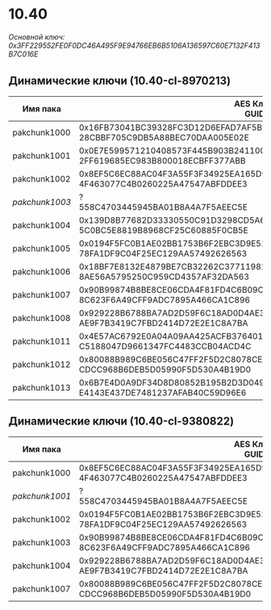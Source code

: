 # 10.40

###### Основной ключ: 0x3FF229552FE0F0DC46A495F9E94766EB6B5106A136597C60E7132F413B7C016E

## Динамические ключи (10.40-cl-8970213)

| Имя пака     | AES Ключ<br/>GUID                                                                                       |
|--------------|---------------------------------------------------------------------------------------------------------|
| pakchunk1000 | 0x16FB73041BC39328FC3D12D6EFAD7AF5B305BE0EB95688D8AD29A48D4022E017<br/>28CBBF705C9DB5A88BEC70DAA005E02E |
| pakchunk1001 | 0x0E7E599571210408573F445B903B24110C0E2B8454293C00225B3A72F54EAF48<br/>2FF619685EC983B800018ECBFF377ABB |
| pakchunk1002 | 0x8EF5C6EC88AC04F3A55F3F34925EA165D9FE8DBE9357406FAB559A7DA1E38B8E<br/>4F463077C4B0260225A47547ABFDDEE3 |
| *pakchunk1003* | ?<br/>558C4703445945BA01B8A4A7F5AEEC5E                                                                |
| pakchunk1004 | 0x139D8B77682D33330550C91D3298CD5A6107120AF5AA71FE8A5887DA16B6EDD4<br/>5C0BC5E8819B8968CF25C60885F0CB5E |
| pakchunk1005 | 0x0194F5FC0B1AE02BB1753B6F2EBC3D9E511CC5F3AEA139CB6D22F3B5FB3B410E<br/>78FA1DF9C04F25EC129AA57492626563 |
| pakchunk1006 | 0x18BF7E8132E4879BE7CB32262C3771198164B2B1EC9A625251F641F663FD7DD3<br/>8AE56A5795250C959CD4357AF32DA563 |
| pakchunk1007 | 0x90B99874B8BE8CE06CDA4F81FD4C6B09C3D276FB8D61385AD3197DF92BD4CC95<br/>8C623F6A49CFF9ADC7895A466CA1C896 |
| pakchunk1008 | 0x929228B6788BA7AD2D59F6C18AD0D4AE3C3A8262764B097E613DD002479CA510<br/>AE9F7B3419C7FBD2414D72E2E1C8A7BA |
| pakchunk1011 | 0x4E57AC6792E0A04A09AA425ACFB376401E37CCD58825D3A9C7CACEA6C6C60B8F<br/>C5188047D9661347FC4483CCB04ACD4C |
| pakchunk1012 | 0x80088B989C6BE056C47FF2F5D2C8078CE2C4F03132EE461DB64EC325C8233D13<br/>CDCC968B6DEB5D05990F5D530A4B19D0 |
| pakchunk1013 | 0x6B7E4D0A9DF34D8D80852B195B2D3D0496972435342CC25B8A23F5BB474E9744<br/>E4143E437DE7481237AFAB40C59D96E6 |

## Динамические ключи (10.40-cl-9380822)

| Имя пака     | AES Ключ<br/>GUID                                                                                       |
|--------------|---------------------------------------------------------------------------------------------------------|
| pakchunk1000 | 0x8EF5C6EC88AC04F3A55F3F34925EA165D9FE8DBE9357406FAB559A7DA1E38B8E<br/>4F463077C4B0260225A47547ABFDDEE3 |
| *pakchunk1001* | ?<br/>558C4703445945BA01B8A4A7F5AEEC5E                                                                |
| pakchunk1002 | 0x0194F5FC0B1AE02BB1753B6F2EBC3D9E511CC5F3AEA139CB6D22F3B5FB3B410E<br/>78FA1DF9C04F25EC129AA57492626563 |
| pakchunk1003 | 0x90B99874B8BE8CE06CDA4F81FD4C6B09C3D276FB8D61385AD3197DF92BD4CC95<br/>8C623F6A49CFF9ADC7895A466CA1C896 |
| pakchunk1004 | 0x929228B6788BA7AD2D59F6C18AD0D4AE3C3A8262764B097E613DD002479CA510<br/>AE9F7B3419C7FBD2414D72E2E1C8A7BA |
| pakchunk1007 | 0x80088B989C6BE056C47FF2F5D2C8078CE2C4F03132EE461DB64EC325C8233D13<br/>CDCC968B6DEB5D05990F5D530A4B19D0 |
